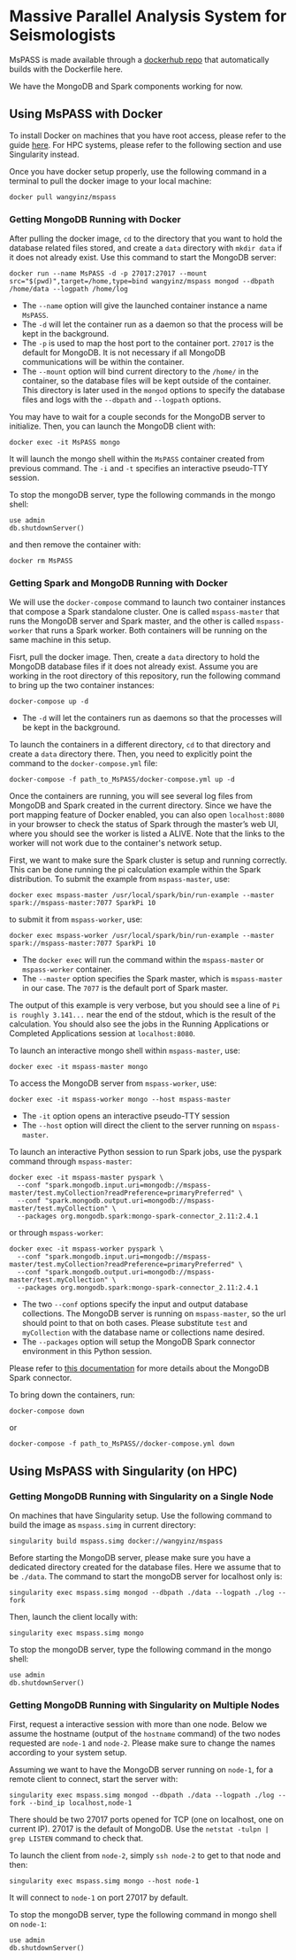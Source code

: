 # Massive Parallel Analysis System for Seismologists 

MsPASS is made available through a [dockerhub repo](https://hub.docker.com/r/wangyinz/mspass) that automatically builds with the Dockerfile here. 

We have the MongoDB and Spark components working for now.

## Using MsPASS with Docker

To install Docker on machines that you have root access, please refer to the guide [here](https://docs.docker.com/v17.12/docker-for-mac/install/). For HPC systems, please refer to the following section and use Singularity instead.

Once you have docker setup properly, use the following command in a terminal to pull the docker image to your local machine:

    docker pull wangyinz/mspass

### Getting MongoDB Running with Docker

After pulling the docker image, `cd` to the directory that you want to hold the database related files stored, and create a `data` directory with `mkdir data` if it does not already exist. Use this command to start the MongoDB server: 

    docker run --name MsPASS -d -p 27017:27017 --mount src="$(pwd)",target=/home,type=bind wangyinz/mspass mongod --dbpath /home/data --logpath /home/log

* The `--name` option will give the launched container instance a name `MsPASS`. 
* The `-d` will let the container run as a daemon so that the process will be kept in the background. 
* The `-p` is used to map the host port to the container port. `27017` is the default for MongoDB. It is not necessary if all MongoDB communications will be within the container.
* The `--mount` option will bind current directory to the `/home/` in the container, so the database files will be kept outside of the container. This directory is later used in the `mongod` options to specify the database files and logs with the `--dbpath` and `--logpath` options.

You may have to wait for a couple seconds for the MongoDB server to initialize. Then, you can launch the MongoDB client with:

    docker exec -it MsPASS mongo
    
It will launch the mongo shell within the `MsPASS` container created from previous command. The `-i` and `-t` specifies an interactive pseudo-TTY session. 

To stop the mongoDB server, type the following commands in the mongo shell:

    use admin
    db.shutdownServer()
    
and then remove the container with:

    docker rm MsPASS

### Getting Spark and MongoDB Running with Docker

We will use the `docker-compose` command to launch two container instances that compose a Spark standalone cluster. One is called `mspass-master` that runs the MongoDB server and Spark master, and the other is called `mspass-worker` that runs a Spark worker. Both containers will be running on the same machine in this setup.

Fisrt, pull the docker image. Then, create a `data` directory to hold the MongoDB database files if it does not already exist. Assume you are working in the root directory of this repository, run the following command to bring up the two container instances:

    docker-compose up -d

* The `-d` will let the containers run as daemons so that the processes will be kept in the background.

To launch the containers in a different directory, `cd` to that directory and create a `data` directory there. Then, you need to explicitly point the command to the `docker-compose.yml` file:

    docker-compose -f path_to_MsPASS/docker-compose.yml up -d

Once the containers are running, you will see several log files from MongoDB and Spark created in the current directory. Since we have the port mapping feature of Docker enabled, you can also open `localhost:8080` in your browser to check the status of Spark through the master’s web UI, where you should see the worker is listed a ALIVE. Note that the links to the worker will not work due to the container's network setup.

First, we want to make sure the Spark cluster is setup and running correctly. This can be done running the pi calculation example within the Spark distribution. To submit the example from `mspass-master`, use:

    docker exec mspass-master /usr/local/spark/bin/run-example --master spark://mspass-master:7077 SparkPi 10

to submit it from `mspass-worker`, use:

    docker exec mspass-worker /usr/local/spark/bin/run-example --master spark://mspass-master:7077 SparkPi 10

* The `docker exec` will run the command within the `mspass-master` or `mspass-worker` container. 
* The `--master` option specifies the Spark master, which is `mspass-master` in our case. The `7077` is the default port of Spark master.

The output of this example is very verbose, but you should see a line of `Pi is roughly 3.141...` near the end of the stdout, which is the result of the calculation. You should also see the jobs in the Running Applications or Completed Applications session at `localhost:8080`.

To launch an interactive mongo shell within `mspass-master`, use: 

    docker exec -it mspass-master mongo

To access the MongoDB server from `mspass-worker`, use:

    docker exec -it mspass-worker mongo --host mspass-master

* The `-it` option opens an interactive pseudo-TTY session
* The `--host` option will direct the client to the server running on `mspass-master`.

To launch an interactive Python session to run Spark jobs, use the pyspark command through `mspass-master`:

    docker exec -it mspass-master pyspark \
      --conf "spark.mongodb.input.uri=mongodb://mspass-master/test.myCollection?readPreference=primaryPreferred" \
      --conf "spark.mongodb.output.uri=mongodb://mspass-master/test.myCollection" \
      --packages org.mongodb.spark:mongo-spark-connector_2.11:2.4.1
      
or through `mspass-worker`:

    docker exec -it mspass-worker pyspark \
      --conf "spark.mongodb.input.uri=mongodb://mspass-master/test.myCollection?readPreference=primaryPreferred" \
      --conf "spark.mongodb.output.uri=mongodb://mspass-master/test.myCollection" \
      --packages org.mongodb.spark:mongo-spark-connector_2.11:2.4.1

* The two `--conf` options specify the input and output database collections. The MongoDB server is running on `mspass-master`, so the url should point to that on both cases. Please substitute `test` and `myCollection` with the database name or collections name desired. 
* The `--packages` option will setup the MongoDB Spark connector environment in this Python session.

Please refer to [this documentation](https://docs.mongodb.com/spark-connector/master/python-api/) for more details about the MongoDB Spark connector.

To bring down the containers, run:

    docker-compose down
    
or

    docker-compose -f path_to_MsPASS//docker-compose.yml down

## Using MsPASS with Singularity (on HPC)

### Getting MongoDB Running with Singularity on a Single Node

On machines that have Singularity setup. Use the following command to build the image as `mspass.simg` in current directory:

    singularity build mspass.simg docker://wangyinz/mspass

Before starting the MongoDB server, please make sure you have a dedicated directory created for the database files. Here we assume that to be `./data`. The command to start the mongoDB server for localhost only is:

    singularity exec mspass.simg mongod --dbpath ./data --logpath ./log --fork

Then, launch the client locally with:

    singularity exec mspass.simg mongo

To stop the mongoDB server, type the following command in the mongo shell:

    use admin
    db.shutdownServer()

### Getting MongoDB Running with Singularity on Multiple Nodes

First, request a interactive session with more than one node. Below we assume the hostname (output of the `hostname` command) of the two nodes requested are `node-1` and `node-2`. Please make sure to change the names according to your system setup.

Assuming we want to have the MongoDB server running on `node-1`, for a remote client to connect, start the server with:

    singularity exec mspass.simg mongod --dbpath ./data --logpath ./log --fork --bind_ip localhost,node-1

There should be two 27017 ports opened for TCP (one on localhost, one on current IP). 27017 is the default of MongoDB. Use the `netstat -tulpn | grep LISTEN` command to check that.

To launch the client from `node-2`, simply `ssh node-2` to get to that node and then:

    singularity exec mspass.simg mongo --host node-1

It will connect to `node-1` on port 27017 by default.

To stop the mongoDB server, type the following command in mongo shell on `node-1`:

    use admin
    db.shutdownServer()
